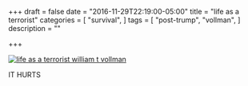 +++
draft = false
date = "2016-11-29T22:19:00-05:00"
title = "life as a terrorist"
categories = [
  "survival",
]
tags = [
  "post-trump",
  "vollman",
]
description = ""

+++

[![life as a terrorist william t vollman](/img/hoop.jpg)](/pdf/life-as-terrorist.pdf)

IT HURTS